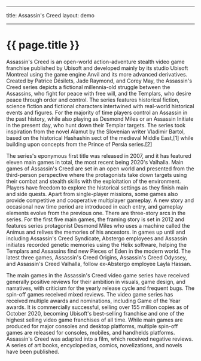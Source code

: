 
---

title: Assassin's Creed
layout: demo

---

# {{ page.title }}

Assassin's Creed is an open-world action-adventure stealth video game franchise published by Ubisoft and developed mainly by its studio Ubisoft Montreal using the game engine Anvil and its more advanced derivatives. Created by Patrice Désilets, Jade Raymond, and Corey May, the Assassin's Creed series depicts a fictional millennia-old struggle between the Assassins, who fight for peace with free will, and the Templars, who desire peace through order and control. The series features historical fiction, science fiction and fictional characters intertwined with real-world historical events and figures. For the majority of time players control an Assassin in the past history, while also playing as Desmond Miles or an Assassin Initiate in the present day, who hunt down their Templar targets. The series took inspiration from the novel Alamut by the Slovenian writer Vladimir Bartol, based on the historical Hashashin sect of the medieval Middle East,[1] while building upon concepts from the Prince of Persia series.[2]

The series's eponymous first title was released in 2007, and it has featured eleven main games in total, the most recent being 2020's Valhalla. Main games of Assassin's Creed are set in an open world and presented from the third-person perspective where the protagonists take down targets using their combat and stealth skills with the exploitation of the environment. Players have freedom to explore the historical settings as they finish main and side quests. Apart from single-player missions, some games also provide competitive and cooperative multiplayer gameplay. A new story and occasional new time period are introduced in each entry, and gameplay elements evolve from the previous one. There are three-story arcs in the series. For the first five main games, the framing story is set in 2012 and features series protagonist Desmond Miles who uses a machine called the Animus and relives the memories of his ancestors. In games up until and including Assassin's Creed Syndicate, Abstergo employees and Assassin initiates recorded genetic memories using the Helix software, helping the Templars and Assassins find new Pieces of Eden in the modern world. The latest three games, Assassin's Creed Origins, Assassin's Creed Odyssey, and Assassin's Creed Valhalla, follow ex-Abstergo employee Layla Hassan.

The main games in the Assassin's Creed video game series have received generally positive reviews for their ambition in visuals, game design, and narratives, with criticism for the yearly release cycle and frequent bugs. The spin-off games received mixed reviews. The video game series has received multiple awards and nominations, including Game of the Year awards. It is commercially successful, selling over 155 million copies as of October 2020, becoming Ubisoft's best-selling franchise and one of the highest selling video game franchises of all time. While main games are produced for major consoles and desktop platforms, multiple spin-off games are released for consoles, mobiles, and handhelds platforms. Assassin's Creed was adapted into a film, which received negative reviews. A series of art books, encyclopedias, comics, novelizations, and novels have been published.
